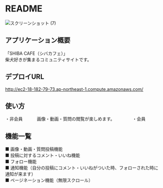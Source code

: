 # README
![スクリーンショット (7)](https://user-images.githubusercontent.com/50996376/67036298-50683980-f156-11e9-8da3-72cdccc0faf4.png)
## アプリケーション概要
「SHIBA CAFE（シバカフェ）」  
柴犬好きが集まるコミュニティサイトです。

## デプロイURL
http://ec2-18-182-79-73.ap-northeast-1.compute.amazonaws.com/

## 使い方
・非会員　　
　画像・動画・質問の閲覧が楽しめます。　　
 　　
・会員
　

## 機能一覧
■ 画像・動画・質問投稿機能  
■ 投稿に対するコメント・いいね機能  
■ フォロー機能  
■ 通知機能（自分の投稿にコメント・いいねがついた時、フォローされた時に通知が来ます）  
■ ページネーション機能（無限スクロール）  

